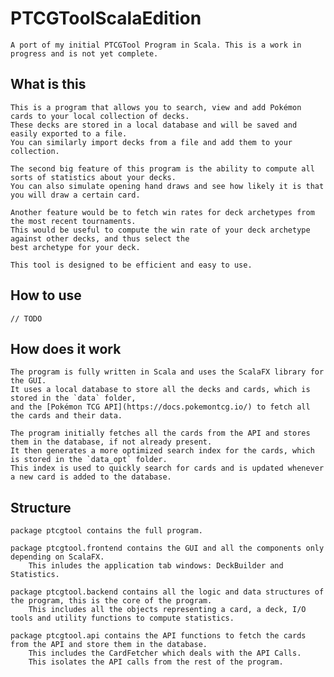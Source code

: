 # PTCGToolScalaEdition
    A port of my initial PTCGTool Program in Scala. This is a work in progress and is not yet complete.

## What is this
    This is a program that allows you to search, view and add Pokémon cards to your local collection of decks.
    These decks are stored in a local database and will be saved and easily exported to a file.
    You can similarly import decks from a file and add them to your collection.

    The second big feature of this program is the ability to compute all sorts of statistics about your decks.  
    You can also simulate opening hand draws and see how likely it is that you will draw a certain card.
 
    Another feature would be to fetch win rates for deck archetypes from the most recent tournaments. 
    This would be useful to compute the win rate of your deck archetype against other decks, and thus select the 
    best archetype for your deck.

    This tool is designed to be efficient and easy to use. 

## How to use

    // TODO

## How does it work
    The program is fully written in Scala and uses the ScalaFX library for the GUI.
    It uses a local database to store all the decks and cards, which is stored in the `data` folder,
    and the [Pokémon TCG API](https://docs.pokemontcg.io/) to fetch all the cards and their data.
    
    The program initially fetches all the cards from the API and stores them in the database, if not already present.
    It then generates a more optimized search index for the cards, which is stored in the `data_opt` folder.
    This index is used to quickly search for cards and is updated whenever a new card is added to the database.

## Structure 
    package ptcgtool contains the full program. 

    package ptcgtool.frontend contains the GUI and all the components only depending on ScalaFX.
        This inludes the application tab windows: DeckBuilder and Statistics.

    package ptcgtool.backend contains all the logic and data structures of the program, this is the core of the program.
        This includes all the objects representing a card, a deck, I/O tools and utility functions to compute statistics.

    package ptcgtool.api contains the API functions to fetch the cards from the API and store them in the database.
        This includes the CardFetcher which deals with the API Calls. 
        This isolates the API calls from the rest of the program.
